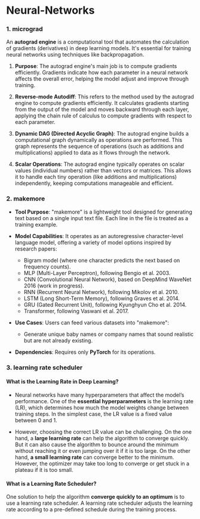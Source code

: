 # Neural-Networks

### 1. micrograd

An **autograd engine** is a computational tool that automates the calculation of gradients (derivatives) in deep learning models. It's essential for training neural networks using techniques like backpropagation.

1. **Purpose**: The autograd engine's main job is to compute gradients efficiently. Gradients indicate how each parameter in a neural network affects the overall error, helping the model adjust and improve through training.

2. **Reverse-mode Autodiff**: This refers to the method used by the autograd engine to compute gradients efficiently. It calculates gradients starting from the output of the model and moves backward through each layer, applying the chain rule of calculus to compute gradients with respect to each parameter.

3. **Dynamic DAG (Directed Acyclic Graph)**: The autograd engine builds a computational graph dynamically as operations are performed. This graph represents the sequence of operations (such as additions and multiplications) applied to data as it flows through the network.

4. **Scalar Operations**: The autograd engine typically operates on scalar values (individual numbers) rather than vectors or matrices. This allows it to handle each tiny operation (like additions and multiplications) independently, keeping computations manageable and efficient.

### 2. makemore

- **Tool Purpose**: "makemore" is a lightweight tool designed for generating text based on a single input text file. Each line in the file is treated as a training example.
  
- **Model Capabilities**: It operates as an autoregressive character-level language model, offering a variety of model options inspired by research papers:
  - Bigram model (where one character predicts the next based on frequency counts).
  - MLP (Multi-Layer Perceptron), following Bengio et al. 2003.
  - CNN (Convolutional Neural Network), based on DeepMind WaveNet 2016 (work in progress).
  - RNN (Recurrent Neural Network), following Mikolov et al. 2010.
  - LSTM (Long Short-Term Memory), following Graves et al. 2014.
  - GRU (Gated Recurrent Unit), following Kyunghyun Cho et al. 2014.
  - Transformer, following Vaswani et al. 2017.
  
- **Use Cases**: Users can feed various datasets into "makemore":
  - Generate unique baby names or company names that sound realistic but are not already existing.
    
- **Dependencies**: Requires only **PyTorch** for its operations.

### 3. learning rate scheduler

#### What is the Learning Rate in Deep Learning?

- Neural networks have many hyperparameters that affect the model’s performance. One of the **essential hyperparameters** is the learning rate (LR), which determines how much the model weights change between training steps. In the simplest case, the LR value is a fixed value between 0 and 1.

- However, choosing the correct LR value can be challenging. On the one hand, a **large learning rate** can help the algorithm to converge quickly. But it can also cause the algorithm to bounce around the minimum without reaching it or even jumping over it if it is too large. On the other hand, **a small learning rate** can converge better to the minimum. However, the optimizer may take too long to converge or get stuck in a plateau if it is too small.

#### What is a Learning Rate Scheduler?
One solution to help the algorithm **converge quickly to an optimum** is to use a learning rate scheduler. A learning rate scheduler adjusts the learning rate according to a pre-defined schedule during the training process.



